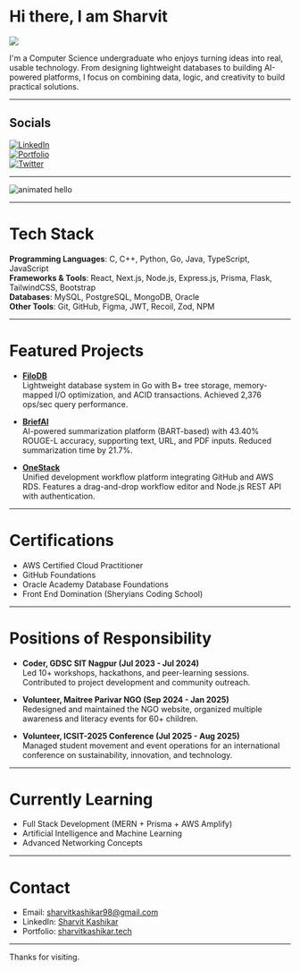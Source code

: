 # Hi there, I am Sharvit
[![](https://visitcount.itsvg.in/api?id=sharvitKashikar&label=Profile%20Views&color=1&pretty=false)](https://visitcount.itsvg.in)  

I'm a Computer Science undergraduate who enjoys turning ideas into real, usable technology. From designing lightweight databases to building AI-powered platforms, I focus on combining data, logic, and creativity to build practical solutions.  

---

## Socials
[![LinkedIn](https://img.shields.io/badge/LinkedIn-%230077B5.svg?logo=linkedin&logoColor=white)](https://www.linkedin.com/in/sharvit-kashikar/)  
[![Portfolio](https://img.shields.io/badge/Portfolio-%23000000.svg?logo=vercel&logoColor=white)](https://sharvitkashikar.tech)  
[![Twitter](https://img.shields.io/badge/Twitter-%231DA1F2.svg?logo=Twitter&logoColor=white)](https://x.com/skkashikar?s=21)  

---

<img src="https://github.com/Anmol-Baranwal/Cool-GIFs-For-GitHub/assets/74038190/9be4d344-6782-461a-b5a6-32a07bf7b34e" width="max" alt="animated hello">

---

# Tech Stack
**Programming Languages**: C, C++, Python, Go, Java, TypeScript, JavaScript  
**Frameworks & Tools**: React, Next.js, Node.js, Express.js, Prisma, Flask, TailwindCSS, Bootstrap  
**Databases**: MySQL, PostgreSQL, MongoDB, Oracle  
**Other Tools**: Git, GitHub, Figma, JWT, Recoil, Zod, NPM  

---

# Featured Projects
- **[FiloDB](https://github.com/sharvitKashikar/FiloDB)**  
  Lightweight database system in Go with B+ tree storage, memory-mapped I/O optimization, and ACID transactions. Achieved 2,376 ops/sec query performance.  

- **[BriefAI](https://github.com/sharvitKashikar/Brief-AI)**  
  AI-powered summarization platform (BART-based) with 43.40% ROUGE-L accuracy, supporting text, URL, and PDF inputs. Reduced summarization time by 21.7%.  

- **[OneStack](https://github.com/onestack-team)**  
  Unified development workflow platform integrating GitHub and AWS RDS. Features a drag-and-drop workflow editor and Node.js REST API with authentication.  


---

# Certifications
- AWS Certified Cloud Practitioner  
- GitHub Foundations  
- Oracle Academy Database Foundations  
- Front End Domination (Sheryians Coding School)  

---

# Positions of Responsibility
- **Coder, GDSC SIT Nagpur (Jul 2023 - Jul 2024)**  
  Led 10+ workshops, hackathons, and peer-learning sessions. Contributed to project development and community outreach.  

- **Volunteer, Maitree Parivar NGO (Sep 2024 - Jan 2025)**  
  Redesigned and maintained the NGO website, organized multiple awareness and literacy events for 60+ children.  

- **Volunteer, ICSIT-2025 Conference (Jul 2025 - Aug 2025)**  
  Managed student movement and event operations for an international conference on sustainability, innovation, and technology.  

---

# Currently Learning
- Full Stack Development (MERN + Prisma + AWS Amplify)  
- Artificial Intelligence and Machine Learning  
- Advanced Networking Concepts  

---

# Contact
- Email: sharvitkashikar98@gmail.com  
- LinkedIn: [Sharvit Kashikar](https://www.linkedin.com/in/sharvit-kashikar)  
- Portfolio: [sharvitkashikar.tech](https://sharvitkashikar.tech)  

---

Thanks for visiting.
